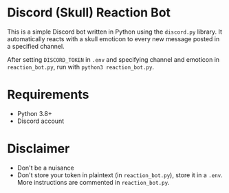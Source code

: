 # Discord (Skull) Reaction Bot
This is a simple Discord bot written in Python using the `discord.py` library. It automatically reacts with a skull emoticon to every new message posted in a specified channel.

After setting `DISCORD_TOKEN` in `.env` and specifying channel and emoticon in `reaction_bot.py`, run with `python3 reaction_bot.py`.

# Requirements
- Python 3.8+
- Discord account

# Disclaimer
- Don't be a nuisance
- Don't store your token in plaintext (in `reaction_bot.py`), store it in a `.env`. More instructions are commented in `reaction_bot.py`.

